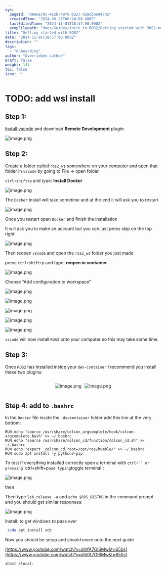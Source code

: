 ```yaml
---
sys:
  pageId: "89e0a78c-4e2b-4070-b327-d28cb0694742"
  createdTime: "2024-08-21T00:24:00.000Z"
  lastEditedTime: "2024-11-01T18:57:00.000Z"
  propFilepath: "docs/Guides/intro_to_ROS2/Getting started with ROS2.md"
title: "Getting started with ROS2"
date: "2024-11-01T18:57:00.000Z"
description: ""
tags:
  - "Onboarding"
author: "Overridden author"
draft: false
weight: 141
toc: false
icon: ""
---
```


# TODO: add wsl install

## Step 1:

[Install vscode](https://code.visualstudio.com/download) and download **Remote Development** plugin:

![image.png](https://prod-files-secure.s3.us-west-2.amazonaws.com/d518164a-d88e-44d1-a4ee-3adb3bd8bce0/efb52993-1881-4a40-b95e-6f020334f022/image.png?X-Amz-Algorithm=AWS4-HMAC-SHA256&X-Amz-Content-Sha256=UNSIGNED-PAYLOAD&X-Amz-Credential=ASIAZI2LB466YYWFDN6S%2F20250323%2Fus-west-2%2Fs3%2Faws4_request&X-Amz-Date=20250323T131358Z&X-Amz-Expires=3600&X-Amz-Security-Token=IQoJb3JpZ2luX2VjEHsaCXVzLXdlc3QtMiJIMEYCIQDukJc8aNo2iE5d48N0KnmuaezKAmc35Q7blN5VrtePLAIhAMokfjMs%2BnNu%2Fj%2BDR7Q9ePErsOH12IKI3o%2F90K%2B2o9teKogECNT%2F%2F%2F%2F%2F%2F%2F%2F%2F%2FwEQABoMNjM3NDIzMTgzODA1IgwulqeTenDLxfduGzMq3APr5nLGRIMjvZXy%2FXHxPBFix39%2FuaNdWEvtRCYw9cSrWyOgzkJO7e59T9vrp8eMMWeNi96JvGAqvNkEt8Hbkusx0gLq7AOMG7lywrA%2Ff9FZ%2Bb8P1tQCuBryYoyJUu7oscpBGfpDPqt9%2FNYev%2FYahfMQZdhaa9aMen%2FaaBbaqqYI%2B7w9qWZJJmd3h1a7iqge2ElqmdYGyeaVFNnw5X5Vis4Mwt7vH6MXrj9M0pQL%2FrEUF0FxBconiHFtX3p8APMEdE%2BqJ3wkI6PheR5L335xJzSZa08ER4i1pjJs90Agal4ErrF4vy5eRZucRBa7%2F7we4Ob%2BzvR2FNBGc7scOILaqKxFEKXwDFoDaP1oynHvuzRYVqbZeNHskYuTMEiy7tipF8ZUz8Tr5YleBzvb%2Bf1wcSOEzH9HV2j7Xte8DcbwcoJ5ckGYc4UPbzB5DjuzfKGGg5t%2Fji0%2FnMU4sEum9yj%2F%2FebeQi%2Bc%2BKMDsJ%2FEhLCuPCF1nrUalrc6R1%2BWzkrI8IEsGXc198KksSvlCj%2FEoQSO5wUa9v0bmTfOcH4kFswvCflyoDT1BT%2FtRPyD1aTG97jSf8t3wWX03RxQU7R0BUksP9QSWm3l%2Bnj2BsH49nqbG2wdIUjiUuF0LojLX45GcDCJzf%2B%2BBjqkAX7k2IVanipNxQixmJf9XOyB2LSRd8bie0GvrJBT%2BN4kvYpr0i48tSwzIeuXP47CB1xZ2lYCP7ooRITYNS7drGpIC%2FHdKHoNtwYKiPrNnrKS3MPWMEYWanvUCdR4rfm7teZ8NUW8D1gssfIcQAwf7omkQNWtdSABISbaXUO4OT1IUDM8gYWEdNIIwuuS8F6%2FA5HxyyUx3kl1CLlML5Aq418iNR8h&X-Amz-Signature=56673b970818f0bedbe92091a12d65064e44c7a2ed0e1856eb4d32f4c0c32f6e&X-Amz-SignedHeaders=host&x-id=GetObject)

## Step 2:

Create a folder called `ros2_ws` somewhere on your computer and open that folder in `vscode` by going to File → open folder 

`ctrl+shift+p` and type: **Install Docker**

![image.png](https://prod-files-secure.s3.us-west-2.amazonaws.com/d518164a-d88e-44d1-a4ee-3adb3bd8bce0/2269dc0e-1cd5-47ff-bceb-c04ad9b2eab0/image.png?X-Amz-Algorithm=AWS4-HMAC-SHA256&X-Amz-Content-Sha256=UNSIGNED-PAYLOAD&X-Amz-Credential=ASIAZI2LB466YYWFDN6S%2F20250323%2Fus-west-2%2Fs3%2Faws4_request&X-Amz-Date=20250323T131358Z&X-Amz-Expires=3600&X-Amz-Security-Token=IQoJb3JpZ2luX2VjEHsaCXVzLXdlc3QtMiJIMEYCIQDukJc8aNo2iE5d48N0KnmuaezKAmc35Q7blN5VrtePLAIhAMokfjMs%2BnNu%2Fj%2BDR7Q9ePErsOH12IKI3o%2F90K%2B2o9teKogECNT%2F%2F%2F%2F%2F%2F%2F%2F%2F%2FwEQABoMNjM3NDIzMTgzODA1IgwulqeTenDLxfduGzMq3APr5nLGRIMjvZXy%2FXHxPBFix39%2FuaNdWEvtRCYw9cSrWyOgzkJO7e59T9vrp8eMMWeNi96JvGAqvNkEt8Hbkusx0gLq7AOMG7lywrA%2Ff9FZ%2Bb8P1tQCuBryYoyJUu7oscpBGfpDPqt9%2FNYev%2FYahfMQZdhaa9aMen%2FaaBbaqqYI%2B7w9qWZJJmd3h1a7iqge2ElqmdYGyeaVFNnw5X5Vis4Mwt7vH6MXrj9M0pQL%2FrEUF0FxBconiHFtX3p8APMEdE%2BqJ3wkI6PheR5L335xJzSZa08ER4i1pjJs90Agal4ErrF4vy5eRZucRBa7%2F7we4Ob%2BzvR2FNBGc7scOILaqKxFEKXwDFoDaP1oynHvuzRYVqbZeNHskYuTMEiy7tipF8ZUz8Tr5YleBzvb%2Bf1wcSOEzH9HV2j7Xte8DcbwcoJ5ckGYc4UPbzB5DjuzfKGGg5t%2Fji0%2FnMU4sEum9yj%2F%2FebeQi%2Bc%2BKMDsJ%2FEhLCuPCF1nrUalrc6R1%2BWzkrI8IEsGXc198KksSvlCj%2FEoQSO5wUa9v0bmTfOcH4kFswvCflyoDT1BT%2FtRPyD1aTG97jSf8t3wWX03RxQU7R0BUksP9QSWm3l%2Bnj2BsH49nqbG2wdIUjiUuF0LojLX45GcDCJzf%2B%2BBjqkAX7k2IVanipNxQixmJf9XOyB2LSRd8bie0GvrJBT%2BN4kvYpr0i48tSwzIeuXP47CB1xZ2lYCP7ooRITYNS7drGpIC%2FHdKHoNtwYKiPrNnrKS3MPWMEYWanvUCdR4rfm7teZ8NUW8D1gssfIcQAwf7omkQNWtdSABISbaXUO4OT1IUDM8gYWEdNIIwuuS8F6%2FA5HxyyUx3kl1CLlML5Aq418iNR8h&X-Amz-Signature=8dd0daa239302829419ae7f4a5e9e7eeb6044c764bd4362fc84baccbd4323305&X-Amz-SignedHeaders=host&x-id=GetObject)

The `Docker` install will take sometime and at the end it will ask you to restart

![image.png](https://prod-files-secure.s3.us-west-2.amazonaws.com/d518164a-d88e-44d1-a4ee-3adb3bd8bce0/ed233f78-be33-4b1f-b89c-9c346c0e961e/image.png?X-Amz-Algorithm=AWS4-HMAC-SHA256&X-Amz-Content-Sha256=UNSIGNED-PAYLOAD&X-Amz-Credential=ASIAZI2LB466YYWFDN6S%2F20250323%2Fus-west-2%2Fs3%2Faws4_request&X-Amz-Date=20250323T131358Z&X-Amz-Expires=3600&X-Amz-Security-Token=IQoJb3JpZ2luX2VjEHsaCXVzLXdlc3QtMiJIMEYCIQDukJc8aNo2iE5d48N0KnmuaezKAmc35Q7blN5VrtePLAIhAMokfjMs%2BnNu%2Fj%2BDR7Q9ePErsOH12IKI3o%2F90K%2B2o9teKogECNT%2F%2F%2F%2F%2F%2F%2F%2F%2F%2FwEQABoMNjM3NDIzMTgzODA1IgwulqeTenDLxfduGzMq3APr5nLGRIMjvZXy%2FXHxPBFix39%2FuaNdWEvtRCYw9cSrWyOgzkJO7e59T9vrp8eMMWeNi96JvGAqvNkEt8Hbkusx0gLq7AOMG7lywrA%2Ff9FZ%2Bb8P1tQCuBryYoyJUu7oscpBGfpDPqt9%2FNYev%2FYahfMQZdhaa9aMen%2FaaBbaqqYI%2B7w9qWZJJmd3h1a7iqge2ElqmdYGyeaVFNnw5X5Vis4Mwt7vH6MXrj9M0pQL%2FrEUF0FxBconiHFtX3p8APMEdE%2BqJ3wkI6PheR5L335xJzSZa08ER4i1pjJs90Agal4ErrF4vy5eRZucRBa7%2F7we4Ob%2BzvR2FNBGc7scOILaqKxFEKXwDFoDaP1oynHvuzRYVqbZeNHskYuTMEiy7tipF8ZUz8Tr5YleBzvb%2Bf1wcSOEzH9HV2j7Xte8DcbwcoJ5ckGYc4UPbzB5DjuzfKGGg5t%2Fji0%2FnMU4sEum9yj%2F%2FebeQi%2Bc%2BKMDsJ%2FEhLCuPCF1nrUalrc6R1%2BWzkrI8IEsGXc198KksSvlCj%2FEoQSO5wUa9v0bmTfOcH4kFswvCflyoDT1BT%2FtRPyD1aTG97jSf8t3wWX03RxQU7R0BUksP9QSWm3l%2Bnj2BsH49nqbG2wdIUjiUuF0LojLX45GcDCJzf%2B%2BBjqkAX7k2IVanipNxQixmJf9XOyB2LSRd8bie0GvrJBT%2BN4kvYpr0i48tSwzIeuXP47CB1xZ2lYCP7ooRITYNS7drGpIC%2FHdKHoNtwYKiPrNnrKS3MPWMEYWanvUCdR4rfm7teZ8NUW8D1gssfIcQAwf7omkQNWtdSABISbaXUO4OT1IUDM8gYWEdNIIwuuS8F6%2FA5HxyyUx3kl1CLlML5Aq418iNR8h&X-Amz-Signature=a4c271c39818b7abca79ef9f27ec052c26e77e33fdaa35fee3fc1f0677d3b427&X-Amz-SignedHeaders=host&x-id=GetObject)

Once you restart open `Docker` and finish the installation

It will ask you to make an account but you can just press skip on the top right

![image.png](https://prod-files-secure.s3.us-west-2.amazonaws.com/d518164a-d88e-44d1-a4ee-3adb3bd8bce0/21010ad9-1659-4fd9-9f59-9932a09b2a3d/image.png?X-Amz-Algorithm=AWS4-HMAC-SHA256&X-Amz-Content-Sha256=UNSIGNED-PAYLOAD&X-Amz-Credential=ASIAZI2LB466YYWFDN6S%2F20250323%2Fus-west-2%2Fs3%2Faws4_request&X-Amz-Date=20250323T131358Z&X-Amz-Expires=3600&X-Amz-Security-Token=IQoJb3JpZ2luX2VjEHsaCXVzLXdlc3QtMiJIMEYCIQDukJc8aNo2iE5d48N0KnmuaezKAmc35Q7blN5VrtePLAIhAMokfjMs%2BnNu%2Fj%2BDR7Q9ePErsOH12IKI3o%2F90K%2B2o9teKogECNT%2F%2F%2F%2F%2F%2F%2F%2F%2F%2FwEQABoMNjM3NDIzMTgzODA1IgwulqeTenDLxfduGzMq3APr5nLGRIMjvZXy%2FXHxPBFix39%2FuaNdWEvtRCYw9cSrWyOgzkJO7e59T9vrp8eMMWeNi96JvGAqvNkEt8Hbkusx0gLq7AOMG7lywrA%2Ff9FZ%2Bb8P1tQCuBryYoyJUu7oscpBGfpDPqt9%2FNYev%2FYahfMQZdhaa9aMen%2FaaBbaqqYI%2B7w9qWZJJmd3h1a7iqge2ElqmdYGyeaVFNnw5X5Vis4Mwt7vH6MXrj9M0pQL%2FrEUF0FxBconiHFtX3p8APMEdE%2BqJ3wkI6PheR5L335xJzSZa08ER4i1pjJs90Agal4ErrF4vy5eRZucRBa7%2F7we4Ob%2BzvR2FNBGc7scOILaqKxFEKXwDFoDaP1oynHvuzRYVqbZeNHskYuTMEiy7tipF8ZUz8Tr5YleBzvb%2Bf1wcSOEzH9HV2j7Xte8DcbwcoJ5ckGYc4UPbzB5DjuzfKGGg5t%2Fji0%2FnMU4sEum9yj%2F%2FebeQi%2Bc%2BKMDsJ%2FEhLCuPCF1nrUalrc6R1%2BWzkrI8IEsGXc198KksSvlCj%2FEoQSO5wUa9v0bmTfOcH4kFswvCflyoDT1BT%2FtRPyD1aTG97jSf8t3wWX03RxQU7R0BUksP9QSWm3l%2Bnj2BsH49nqbG2wdIUjiUuF0LojLX45GcDCJzf%2B%2BBjqkAX7k2IVanipNxQixmJf9XOyB2LSRd8bie0GvrJBT%2BN4kvYpr0i48tSwzIeuXP47CB1xZ2lYCP7ooRITYNS7drGpIC%2FHdKHoNtwYKiPrNnrKS3MPWMEYWanvUCdR4rfm7teZ8NUW8D1gssfIcQAwf7omkQNWtdSABISbaXUO4OT1IUDM8gYWEdNIIwuuS8F6%2FA5HxyyUx3kl1CLlML5Aq418iNR8h&X-Amz-Signature=c1ecfe5dbdf88a0874703ba9cd542bfa078d2a7c76ed0113886e249225cc7faa&X-Amz-SignedHeaders=host&x-id=GetObject)

Then reopen `vscode` and open the `ros2_ws` folder you just made

press `ctrl+shift+p` and type: **reopen in container**

![image.png](https://prod-files-secure.s3.us-west-2.amazonaws.com/d518164a-d88e-44d1-a4ee-3adb3bd8bce0/4e93b8c2-41ad-488c-8095-c74205196118/image.png?X-Amz-Algorithm=AWS4-HMAC-SHA256&X-Amz-Content-Sha256=UNSIGNED-PAYLOAD&X-Amz-Credential=ASIAZI2LB466YYWFDN6S%2F20250323%2Fus-west-2%2Fs3%2Faws4_request&X-Amz-Date=20250323T131358Z&X-Amz-Expires=3600&X-Amz-Security-Token=IQoJb3JpZ2luX2VjEHsaCXVzLXdlc3QtMiJIMEYCIQDukJc8aNo2iE5d48N0KnmuaezKAmc35Q7blN5VrtePLAIhAMokfjMs%2BnNu%2Fj%2BDR7Q9ePErsOH12IKI3o%2F90K%2B2o9teKogECNT%2F%2F%2F%2F%2F%2F%2F%2F%2F%2FwEQABoMNjM3NDIzMTgzODA1IgwulqeTenDLxfduGzMq3APr5nLGRIMjvZXy%2FXHxPBFix39%2FuaNdWEvtRCYw9cSrWyOgzkJO7e59T9vrp8eMMWeNi96JvGAqvNkEt8Hbkusx0gLq7AOMG7lywrA%2Ff9FZ%2Bb8P1tQCuBryYoyJUu7oscpBGfpDPqt9%2FNYev%2FYahfMQZdhaa9aMen%2FaaBbaqqYI%2B7w9qWZJJmd3h1a7iqge2ElqmdYGyeaVFNnw5X5Vis4Mwt7vH6MXrj9M0pQL%2FrEUF0FxBconiHFtX3p8APMEdE%2BqJ3wkI6PheR5L335xJzSZa08ER4i1pjJs90Agal4ErrF4vy5eRZucRBa7%2F7we4Ob%2BzvR2FNBGc7scOILaqKxFEKXwDFoDaP1oynHvuzRYVqbZeNHskYuTMEiy7tipF8ZUz8Tr5YleBzvb%2Bf1wcSOEzH9HV2j7Xte8DcbwcoJ5ckGYc4UPbzB5DjuzfKGGg5t%2Fji0%2FnMU4sEum9yj%2F%2FebeQi%2Bc%2BKMDsJ%2FEhLCuPCF1nrUalrc6R1%2BWzkrI8IEsGXc198KksSvlCj%2FEoQSO5wUa9v0bmTfOcH4kFswvCflyoDT1BT%2FtRPyD1aTG97jSf8t3wWX03RxQU7R0BUksP9QSWm3l%2Bnj2BsH49nqbG2wdIUjiUuF0LojLX45GcDCJzf%2B%2BBjqkAX7k2IVanipNxQixmJf9XOyB2LSRd8bie0GvrJBT%2BN4kvYpr0i48tSwzIeuXP47CB1xZ2lYCP7ooRITYNS7drGpIC%2FHdKHoNtwYKiPrNnrKS3MPWMEYWanvUCdR4rfm7teZ8NUW8D1gssfIcQAwf7omkQNWtdSABISbaXUO4OT1IUDM8gYWEdNIIwuuS8F6%2FA5HxyyUx3kl1CLlML5Aq418iNR8h&X-Amz-Signature=65227340aae560374a8c774ea78029792cc2f64b598315d9cfe1e5ac655f2892&X-Amz-SignedHeaders=host&x-id=GetObject)

Choose “Add configuration to workspace”

![image.png](https://prod-files-secure.s3.us-west-2.amazonaws.com/d518164a-d88e-44d1-a4ee-3adb3bd8bce0/9560b282-5060-4989-ba37-97e7b2c22476/image.png?X-Amz-Algorithm=AWS4-HMAC-SHA256&X-Amz-Content-Sha256=UNSIGNED-PAYLOAD&X-Amz-Credential=ASIAZI2LB466YYWFDN6S%2F20250323%2Fus-west-2%2Fs3%2Faws4_request&X-Amz-Date=20250323T131358Z&X-Amz-Expires=3600&X-Amz-Security-Token=IQoJb3JpZ2luX2VjEHsaCXVzLXdlc3QtMiJIMEYCIQDukJc8aNo2iE5d48N0KnmuaezKAmc35Q7blN5VrtePLAIhAMokfjMs%2BnNu%2Fj%2BDR7Q9ePErsOH12IKI3o%2F90K%2B2o9teKogECNT%2F%2F%2F%2F%2F%2F%2F%2F%2F%2FwEQABoMNjM3NDIzMTgzODA1IgwulqeTenDLxfduGzMq3APr5nLGRIMjvZXy%2FXHxPBFix39%2FuaNdWEvtRCYw9cSrWyOgzkJO7e59T9vrp8eMMWeNi96JvGAqvNkEt8Hbkusx0gLq7AOMG7lywrA%2Ff9FZ%2Bb8P1tQCuBryYoyJUu7oscpBGfpDPqt9%2FNYev%2FYahfMQZdhaa9aMen%2FaaBbaqqYI%2B7w9qWZJJmd3h1a7iqge2ElqmdYGyeaVFNnw5X5Vis4Mwt7vH6MXrj9M0pQL%2FrEUF0FxBconiHFtX3p8APMEdE%2BqJ3wkI6PheR5L335xJzSZa08ER4i1pjJs90Agal4ErrF4vy5eRZucRBa7%2F7we4Ob%2BzvR2FNBGc7scOILaqKxFEKXwDFoDaP1oynHvuzRYVqbZeNHskYuTMEiy7tipF8ZUz8Tr5YleBzvb%2Bf1wcSOEzH9HV2j7Xte8DcbwcoJ5ckGYc4UPbzB5DjuzfKGGg5t%2Fji0%2FnMU4sEum9yj%2F%2FebeQi%2Bc%2BKMDsJ%2FEhLCuPCF1nrUalrc6R1%2BWzkrI8IEsGXc198KksSvlCj%2FEoQSO5wUa9v0bmTfOcH4kFswvCflyoDT1BT%2FtRPyD1aTG97jSf8t3wWX03RxQU7R0BUksP9QSWm3l%2Bnj2BsH49nqbG2wdIUjiUuF0LojLX45GcDCJzf%2B%2BBjqkAX7k2IVanipNxQixmJf9XOyB2LSRd8bie0GvrJBT%2BN4kvYpr0i48tSwzIeuXP47CB1xZ2lYCP7ooRITYNS7drGpIC%2FHdKHoNtwYKiPrNnrKS3MPWMEYWanvUCdR4rfm7teZ8NUW8D1gssfIcQAwf7omkQNWtdSABISbaXUO4OT1IUDM8gYWEdNIIwuuS8F6%2FA5HxyyUx3kl1CLlML5Aq418iNR8h&X-Amz-Signature=a8ea178f103f9b76beb3ceddf36620b25e71ff73902b735c978ad45f0aa55413&X-Amz-SignedHeaders=host&x-id=GetObject)

![image.png](https://prod-files-secure.s3.us-west-2.amazonaws.com/d518164a-d88e-44d1-a4ee-3adb3bd8bce0/2ee63f81-886b-48e8-a553-dc6e5eac99e4/image.png?X-Amz-Algorithm=AWS4-HMAC-SHA256&X-Amz-Content-Sha256=UNSIGNED-PAYLOAD&X-Amz-Credential=ASIAZI2LB466YYWFDN6S%2F20250323%2Fus-west-2%2Fs3%2Faws4_request&X-Amz-Date=20250323T131358Z&X-Amz-Expires=3600&X-Amz-Security-Token=IQoJb3JpZ2luX2VjEHsaCXVzLXdlc3QtMiJIMEYCIQDukJc8aNo2iE5d48N0KnmuaezKAmc35Q7blN5VrtePLAIhAMokfjMs%2BnNu%2Fj%2BDR7Q9ePErsOH12IKI3o%2F90K%2B2o9teKogECNT%2F%2F%2F%2F%2F%2F%2F%2F%2F%2FwEQABoMNjM3NDIzMTgzODA1IgwulqeTenDLxfduGzMq3APr5nLGRIMjvZXy%2FXHxPBFix39%2FuaNdWEvtRCYw9cSrWyOgzkJO7e59T9vrp8eMMWeNi96JvGAqvNkEt8Hbkusx0gLq7AOMG7lywrA%2Ff9FZ%2Bb8P1tQCuBryYoyJUu7oscpBGfpDPqt9%2FNYev%2FYahfMQZdhaa9aMen%2FaaBbaqqYI%2B7w9qWZJJmd3h1a7iqge2ElqmdYGyeaVFNnw5X5Vis4Mwt7vH6MXrj9M0pQL%2FrEUF0FxBconiHFtX3p8APMEdE%2BqJ3wkI6PheR5L335xJzSZa08ER4i1pjJs90Agal4ErrF4vy5eRZucRBa7%2F7we4Ob%2BzvR2FNBGc7scOILaqKxFEKXwDFoDaP1oynHvuzRYVqbZeNHskYuTMEiy7tipF8ZUz8Tr5YleBzvb%2Bf1wcSOEzH9HV2j7Xte8DcbwcoJ5ckGYc4UPbzB5DjuzfKGGg5t%2Fji0%2FnMU4sEum9yj%2F%2FebeQi%2Bc%2BKMDsJ%2FEhLCuPCF1nrUalrc6R1%2BWzkrI8IEsGXc198KksSvlCj%2FEoQSO5wUa9v0bmTfOcH4kFswvCflyoDT1BT%2FtRPyD1aTG97jSf8t3wWX03RxQU7R0BUksP9QSWm3l%2Bnj2BsH49nqbG2wdIUjiUuF0LojLX45GcDCJzf%2B%2BBjqkAX7k2IVanipNxQixmJf9XOyB2LSRd8bie0GvrJBT%2BN4kvYpr0i48tSwzIeuXP47CB1xZ2lYCP7ooRITYNS7drGpIC%2FHdKHoNtwYKiPrNnrKS3MPWMEYWanvUCdR4rfm7teZ8NUW8D1gssfIcQAwf7omkQNWtdSABISbaXUO4OT1IUDM8gYWEdNIIwuuS8F6%2FA5HxyyUx3kl1CLlML5Aq418iNR8h&X-Amz-Signature=2fc37d58812f75442850a3119677de9d5be16bd08cd2fc175d587ead5c29080f&X-Amz-SignedHeaders=host&x-id=GetObject)

![image.png](https://prod-files-secure.s3.us-west-2.amazonaws.com/d518164a-d88e-44d1-a4ee-3adb3bd8bce0/ae1580b2-b048-407e-aed9-b584224a7a04/image.png?X-Amz-Algorithm=AWS4-HMAC-SHA256&X-Amz-Content-Sha256=UNSIGNED-PAYLOAD&X-Amz-Credential=ASIAZI2LB466YYWFDN6S%2F20250323%2Fus-west-2%2Fs3%2Faws4_request&X-Amz-Date=20250323T131358Z&X-Amz-Expires=3600&X-Amz-Security-Token=IQoJb3JpZ2luX2VjEHsaCXVzLXdlc3QtMiJIMEYCIQDukJc8aNo2iE5d48N0KnmuaezKAmc35Q7blN5VrtePLAIhAMokfjMs%2BnNu%2Fj%2BDR7Q9ePErsOH12IKI3o%2F90K%2B2o9teKogECNT%2F%2F%2F%2F%2F%2F%2F%2F%2F%2FwEQABoMNjM3NDIzMTgzODA1IgwulqeTenDLxfduGzMq3APr5nLGRIMjvZXy%2FXHxPBFix39%2FuaNdWEvtRCYw9cSrWyOgzkJO7e59T9vrp8eMMWeNi96JvGAqvNkEt8Hbkusx0gLq7AOMG7lywrA%2Ff9FZ%2Bb8P1tQCuBryYoyJUu7oscpBGfpDPqt9%2FNYev%2FYahfMQZdhaa9aMen%2FaaBbaqqYI%2B7w9qWZJJmd3h1a7iqge2ElqmdYGyeaVFNnw5X5Vis4Mwt7vH6MXrj9M0pQL%2FrEUF0FxBconiHFtX3p8APMEdE%2BqJ3wkI6PheR5L335xJzSZa08ER4i1pjJs90Agal4ErrF4vy5eRZucRBa7%2F7we4Ob%2BzvR2FNBGc7scOILaqKxFEKXwDFoDaP1oynHvuzRYVqbZeNHskYuTMEiy7tipF8ZUz8Tr5YleBzvb%2Bf1wcSOEzH9HV2j7Xte8DcbwcoJ5ckGYc4UPbzB5DjuzfKGGg5t%2Fji0%2FnMU4sEum9yj%2F%2FebeQi%2Bc%2BKMDsJ%2FEhLCuPCF1nrUalrc6R1%2BWzkrI8IEsGXc198KksSvlCj%2FEoQSO5wUa9v0bmTfOcH4kFswvCflyoDT1BT%2FtRPyD1aTG97jSf8t3wWX03RxQU7R0BUksP9QSWm3l%2Bnj2BsH49nqbG2wdIUjiUuF0LojLX45GcDCJzf%2B%2BBjqkAX7k2IVanipNxQixmJf9XOyB2LSRd8bie0GvrJBT%2BN4kvYpr0i48tSwzIeuXP47CB1xZ2lYCP7ooRITYNS7drGpIC%2FHdKHoNtwYKiPrNnrKS3MPWMEYWanvUCdR4rfm7teZ8NUW8D1gssfIcQAwf7omkQNWtdSABISbaXUO4OT1IUDM8gYWEdNIIwuuS8F6%2FA5HxyyUx3kl1CLlML5Aq418iNR8h&X-Amz-Signature=0d5742d216abcd21712c16e690d5953ca36da5f577e5c2f4b93eb19cb9564591&X-Amz-SignedHeaders=host&x-id=GetObject)

![image.png](https://prod-files-secure.s3.us-west-2.amazonaws.com/d518164a-d88e-44d1-a4ee-3adb3bd8bce0/53255b28-f75e-430f-b9e3-c0ac8577e42b/image.png?X-Amz-Algorithm=AWS4-HMAC-SHA256&X-Amz-Content-Sha256=UNSIGNED-PAYLOAD&X-Amz-Credential=ASIAZI2LB466YYWFDN6S%2F20250323%2Fus-west-2%2Fs3%2Faws4_request&X-Amz-Date=20250323T131358Z&X-Amz-Expires=3600&X-Amz-Security-Token=IQoJb3JpZ2luX2VjEHsaCXVzLXdlc3QtMiJIMEYCIQDukJc8aNo2iE5d48N0KnmuaezKAmc35Q7blN5VrtePLAIhAMokfjMs%2BnNu%2Fj%2BDR7Q9ePErsOH12IKI3o%2F90K%2B2o9teKogECNT%2F%2F%2F%2F%2F%2F%2F%2F%2F%2FwEQABoMNjM3NDIzMTgzODA1IgwulqeTenDLxfduGzMq3APr5nLGRIMjvZXy%2FXHxPBFix39%2FuaNdWEvtRCYw9cSrWyOgzkJO7e59T9vrp8eMMWeNi96JvGAqvNkEt8Hbkusx0gLq7AOMG7lywrA%2Ff9FZ%2Bb8P1tQCuBryYoyJUu7oscpBGfpDPqt9%2FNYev%2FYahfMQZdhaa9aMen%2FaaBbaqqYI%2B7w9qWZJJmd3h1a7iqge2ElqmdYGyeaVFNnw5X5Vis4Mwt7vH6MXrj9M0pQL%2FrEUF0FxBconiHFtX3p8APMEdE%2BqJ3wkI6PheR5L335xJzSZa08ER4i1pjJs90Agal4ErrF4vy5eRZucRBa7%2F7we4Ob%2BzvR2FNBGc7scOILaqKxFEKXwDFoDaP1oynHvuzRYVqbZeNHskYuTMEiy7tipF8ZUz8Tr5YleBzvb%2Bf1wcSOEzH9HV2j7Xte8DcbwcoJ5ckGYc4UPbzB5DjuzfKGGg5t%2Fji0%2FnMU4sEum9yj%2F%2FebeQi%2Bc%2BKMDsJ%2FEhLCuPCF1nrUalrc6R1%2BWzkrI8IEsGXc198KksSvlCj%2FEoQSO5wUa9v0bmTfOcH4kFswvCflyoDT1BT%2FtRPyD1aTG97jSf8t3wWX03RxQU7R0BUksP9QSWm3l%2Bnj2BsH49nqbG2wdIUjiUuF0LojLX45GcDCJzf%2B%2BBjqkAX7k2IVanipNxQixmJf9XOyB2LSRd8bie0GvrJBT%2BN4kvYpr0i48tSwzIeuXP47CB1xZ2lYCP7ooRITYNS7drGpIC%2FHdKHoNtwYKiPrNnrKS3MPWMEYWanvUCdR4rfm7teZ8NUW8D1gssfIcQAwf7omkQNWtdSABISbaXUO4OT1IUDM8gYWEdNIIwuuS8F6%2FA5HxyyUx3kl1CLlML5Aq418iNR8h&X-Amz-Signature=421c87cec3204315856118e6884b370a3cd9d0c408049ff3e77e8d40ebda2acb&X-Amz-SignedHeaders=host&x-id=GetObject)

![image.png](https://prod-files-secure.s3.us-west-2.amazonaws.com/d518164a-d88e-44d1-a4ee-3adb3bd8bce0/7c562767-5af9-4ffb-97d1-327bcdf4ee00/image.png?X-Amz-Algorithm=AWS4-HMAC-SHA256&X-Amz-Content-Sha256=UNSIGNED-PAYLOAD&X-Amz-Credential=ASIAZI2LB466YYWFDN6S%2F20250323%2Fus-west-2%2Fs3%2Faws4_request&X-Amz-Date=20250323T131358Z&X-Amz-Expires=3600&X-Amz-Security-Token=IQoJb3JpZ2luX2VjEHsaCXVzLXdlc3QtMiJIMEYCIQDukJc8aNo2iE5d48N0KnmuaezKAmc35Q7blN5VrtePLAIhAMokfjMs%2BnNu%2Fj%2BDR7Q9ePErsOH12IKI3o%2F90K%2B2o9teKogECNT%2F%2F%2F%2F%2F%2F%2F%2F%2F%2FwEQABoMNjM3NDIzMTgzODA1IgwulqeTenDLxfduGzMq3APr5nLGRIMjvZXy%2FXHxPBFix39%2FuaNdWEvtRCYw9cSrWyOgzkJO7e59T9vrp8eMMWeNi96JvGAqvNkEt8Hbkusx0gLq7AOMG7lywrA%2Ff9FZ%2Bb8P1tQCuBryYoyJUu7oscpBGfpDPqt9%2FNYev%2FYahfMQZdhaa9aMen%2FaaBbaqqYI%2B7w9qWZJJmd3h1a7iqge2ElqmdYGyeaVFNnw5X5Vis4Mwt7vH6MXrj9M0pQL%2FrEUF0FxBconiHFtX3p8APMEdE%2BqJ3wkI6PheR5L335xJzSZa08ER4i1pjJs90Agal4ErrF4vy5eRZucRBa7%2F7we4Ob%2BzvR2FNBGc7scOILaqKxFEKXwDFoDaP1oynHvuzRYVqbZeNHskYuTMEiy7tipF8ZUz8Tr5YleBzvb%2Bf1wcSOEzH9HV2j7Xte8DcbwcoJ5ckGYc4UPbzB5DjuzfKGGg5t%2Fji0%2FnMU4sEum9yj%2F%2FebeQi%2Bc%2BKMDsJ%2FEhLCuPCF1nrUalrc6R1%2BWzkrI8IEsGXc198KksSvlCj%2FEoQSO5wUa9v0bmTfOcH4kFswvCflyoDT1BT%2FtRPyD1aTG97jSf8t3wWX03RxQU7R0BUksP9QSWm3l%2Bnj2BsH49nqbG2wdIUjiUuF0LojLX45GcDCJzf%2B%2BBjqkAX7k2IVanipNxQixmJf9XOyB2LSRd8bie0GvrJBT%2BN4kvYpr0i48tSwzIeuXP47CB1xZ2lYCP7ooRITYNS7drGpIC%2FHdKHoNtwYKiPrNnrKS3MPWMEYWanvUCdR4rfm7teZ8NUW8D1gssfIcQAwf7omkQNWtdSABISbaXUO4OT1IUDM8gYWEdNIIwuuS8F6%2FA5HxyyUx3kl1CLlML5Aq418iNR8h&X-Amz-Signature=0a8753645e25f644cfb2fa4b8e93b7a34a0f8fef2321bbc221a6ea9b9c87d3a8&X-Amz-SignedHeaders=host&x-id=GetObject)

`vscode` will now install `ROS2` onto your computer so this may take some time.

## Step 3:

Once `ROS2` has installed inside your `dev-container` I recommend you install these two plugins:

<div style="display: flex;flex-direction: row; column-gap:10px; max-width: 630px;justify-content: center;">
<div>

![image.png](https://prod-files-secure.s3.us-west-2.amazonaws.com/d518164a-d88e-44d1-a4ee-3adb3bd8bce0/3fc3d550-5a54-4ba1-ba6b-faa01cdb7369/image.png?X-Amz-Algorithm=AWS4-HMAC-SHA256&X-Amz-Content-Sha256=UNSIGNED-PAYLOAD&X-Amz-Credential=ASIAZI2LB466S3S4W63M%2F20250323%2Fus-west-2%2Fs3%2Faws4_request&X-Amz-Date=20250323T131401Z&X-Amz-Expires=3600&X-Amz-Security-Token=IQoJb3JpZ2luX2VjEHsaCXVzLXdlc3QtMiJHMEUCID2l7RWT%2FmrlpO51Y1VHpNVgfK5XOTVUHf6MDiGtFE6zAiEAw%2ByIJyhsvXkm2OVpDHEoHIG5RhUOTPsPAxhwgEBAabEqiAQI1P%2F%2F%2F%2F%2F%2F%2F%2F%2F%2FARAAGgw2Mzc0MjMxODM4MDUiDC23aWJLcQZTrnC0pCrcA78zQBDlQj%2F6h1yHxxKvu%2FNFEkkLfLTi6L%2F3qIUTwPXHWhLgC3wTpcdPGRoTkcWPYeMJkNmR03FBkVqVlSbvbWglSaa%2B7FIECPKf7T704RgfhYtfLC0%2Fk7CEtrgO8hqXBQYSFlfN3t1Acr7spiDezMpeP4gzSNm3hs31RojCMJ5TGYtH6G%2B52kQPJLdP34YDWn8W2%2BVUUWxdhQrxTzuAujUytk57PhFsfomkhq5OcgrUTJ1V5unmLlVVHUT6XNHWCzQ%2BNgVTCNKdKxrgngZkrsu45QOvC4SVuFgJ0BjnMUjEcQUuVaTwXhDZ9vx%2BYrVFUmOuc4obk0R%2F6QZlkCqWfATy21p6i%2B5oWuB4XGQMWHQFNjCu%2F9YO8Gnd5qx7N9MzRs0Az3PJXRZvpxO0ToDh9fWGqEBDXc0gN3z9RDX8XNgc9wIbdeocOt%2BEhP2n7uUvEsEyrvDxRDex%2FD%2F65QCd%2FY2Wm2sTrcUQuTTKvlHOSAMK76CIVuDY4u9jELCHIKz07Lp2hQyt5UZITHODoWBDI0EQYPhu6hIu1CLhw1sRd3eZIRQvouHb4qSJ1mUs4DgJyup%2Fe%2B2i2O0rzI%2Fhka7Nk0PvRhELAJ%2FKcvjK%2FazncF1pNb%2Bdw68IJMHDWOegMITM%2F74GOqUB6ZXg3itmlkmYc2a3w%2BbEwXZf8Twcebz0Smmm4pCl0lfAyGZGKLFnzi1c50LixEgRtSdddhB%2FmrdhjMnmcy7Cq1ONkzqzGNIDv%2Fuh6qJ3CSJwCfTtz%2Bh62p3a7o6FvJSApztefP%2F2xZFgMhCfXlMJeUbnBKRKlsJ24%2B%2FdNu6V9mvuLk3HvxrQB4Ug2fEVqsOWvedd10uHwBPjeYpaMQD8mONOV5r6&X-Amz-Signature=6ada3f3a687359e11ee7935616e2b5e2b4e8f8b000555dc67f78a478442dd219&X-Amz-SignedHeaders=host&x-id=GetObject)

</div>
<div>

![image.png](https://prod-files-secure.s3.us-west-2.amazonaws.com/d518164a-d88e-44d1-a4ee-3adb3bd8bce0/d994cc66-13c2-4093-a5a3-f84cf4601a82/image.png?X-Amz-Algorithm=AWS4-HMAC-SHA256&X-Amz-Content-Sha256=UNSIGNED-PAYLOAD&X-Amz-Credential=ASIAZI2LB4665NWEX54R%2F20250323%2Fus-west-2%2Fs3%2Faws4_request&X-Amz-Date=20250323T131401Z&X-Amz-Expires=3600&X-Amz-Security-Token=IQoJb3JpZ2luX2VjEHsaCXVzLXdlc3QtMiJHMEUCIA0ReUHsHrocdTl1qoZ5OzyxL2N2EMESUG%2Fa61Ru6QFCAiEAxVC4bmAYoQHHXN56IuIubfR04yawQyD5%2Bo%2FMIJkR9h4qiAQI1P%2F%2F%2F%2F%2F%2F%2F%2F%2F%2FARAAGgw2Mzc0MjMxODM4MDUiDMXBGq1mQxOex0KlWyrcA3pXf2rv9id7okr%2BULHmqO8XsGo59sU4eFTtC1c%2BI0FWujbp5EBtdXTjt9MmAMwQP4tX1t%2FU7QbCsPNmLdXSvLwwZgAjhNvbBtLvE2hBdJPsc1LHSRbzOsWzFhTVQc4Jx6lNndvbx8JmwU3d0Kw2geOPfZM5PaED8Kpm%2B%2FYgCJecNm9vPZdfnopcS%2FcpMTpXGO6HaoLVHbUHeCq8T%2Fo7pRS4BNRek%2BakQ9Q001zSYVJfj73WNXEGtW6DERabzXvHtJSZ%2B%2BLPnJjO7KUQI8sXT5x0Ri1m9hO5p%2FT%2FbCTDtGPnC1izVxIrayjDNxhHgzJyR4%2FedR1rHk%2FXwpwZ26X%2FclOKi3RL%2F5z3rfwyYeG%2BFOPQ5VzqZ%2FbgjdafzfjvXOcLW9zt4ttuGpAkQQCajm75mftddYpltCT9N2boslEc54RR2PudXRMuW9xu3t4h3MeamDFRHvuI4Gf%2BamE8lXo2Ggg089MIL3ToWHcv5RouaPytxWpaAcAa1BLPbPJhtFozCy3Bcbv6YUuj3H775uRdeQBmwx2MMlcZaseWDJlFnTOr%2BNahV4rN25qeTSPAXrna4yXDdQFo2PUpHV9%2BgG5r03Rp9difUVsS2%2FFc7JNAtMTK%2BCoqAEc2Sgv%2FzYKSMKHN%2F74GOqUBU%2B2GPmyrOCItX7NebDPVPfzDNbFVOhAkbfJyAq6Z54ImYENdIkzvCIZbdrKWKQ%2FdIbi8AI6glccVl8sWiqOW9uMNxPKRPkyu%2FRJZa%2BZl2E02eCVbBoxSBYycmjZp9GS15Lht3EGdzdr2l4XqmhpC19cOq5LMIkmqilcEXlKnxnXBpeI21lMlwMT%2FkbnSqIArTYVPr7FvKa8jMFIbXT9saO9EHhzv&X-Amz-Signature=145af9a50df353132185a7ca6a81ffb9242778b3b9bfa613e2dbdf2d7f8339c9&X-Amz-SignedHeaders=host&x-id=GetObject)

</div>
</div>

## Step 4: add to `.bashrc`

In the `Docker` file inside the `.devcontainer` folder add this line at the very bottom: 

```docker
RUN echo "source /usr/share/colcon_argcomplete/hook/colcon-argcomplete.bash" >> ~/.bashrc
RUN echo "source /usr/share/colcon_cd/function/colcon_cd.sh" >> ~/.bashrc
RUN echo "export _colcon_cd_root=/opt/ros/humble/" >> ~/.bashrc
RUN sudo apt install -y python3-pip 
```

To test if everything installed correctly open a terminal with `ctrl+`` or pressing `ctrl+shift+p` and typing `toggle terminal`:

![image.png](https://prod-files-secure.s3.us-west-2.amazonaws.com/d518164a-d88e-44d1-a4ee-3adb3bd8bce0/6a4943d8-b04e-4c02-9a58-775f3384d1a5/image.png?X-Amz-Algorithm=AWS4-HMAC-SHA256&X-Amz-Content-Sha256=UNSIGNED-PAYLOAD&X-Amz-Credential=ASIAZI2LB466YYWFDN6S%2F20250323%2Fus-west-2%2Fs3%2Faws4_request&X-Amz-Date=20250323T131358Z&X-Amz-Expires=3600&X-Amz-Security-Token=IQoJb3JpZ2luX2VjEHsaCXVzLXdlc3QtMiJIMEYCIQDukJc8aNo2iE5d48N0KnmuaezKAmc35Q7blN5VrtePLAIhAMokfjMs%2BnNu%2Fj%2BDR7Q9ePErsOH12IKI3o%2F90K%2B2o9teKogECNT%2F%2F%2F%2F%2F%2F%2F%2F%2F%2FwEQABoMNjM3NDIzMTgzODA1IgwulqeTenDLxfduGzMq3APr5nLGRIMjvZXy%2FXHxPBFix39%2FuaNdWEvtRCYw9cSrWyOgzkJO7e59T9vrp8eMMWeNi96JvGAqvNkEt8Hbkusx0gLq7AOMG7lywrA%2Ff9FZ%2Bb8P1tQCuBryYoyJUu7oscpBGfpDPqt9%2FNYev%2FYahfMQZdhaa9aMen%2FaaBbaqqYI%2B7w9qWZJJmd3h1a7iqge2ElqmdYGyeaVFNnw5X5Vis4Mwt7vH6MXrj9M0pQL%2FrEUF0FxBconiHFtX3p8APMEdE%2BqJ3wkI6PheR5L335xJzSZa08ER4i1pjJs90Agal4ErrF4vy5eRZucRBa7%2F7we4Ob%2BzvR2FNBGc7scOILaqKxFEKXwDFoDaP1oynHvuzRYVqbZeNHskYuTMEiy7tipF8ZUz8Tr5YleBzvb%2Bf1wcSOEzH9HV2j7Xte8DcbwcoJ5ckGYc4UPbzB5DjuzfKGGg5t%2Fji0%2FnMU4sEum9yj%2F%2FebeQi%2Bc%2BKMDsJ%2FEhLCuPCF1nrUalrc6R1%2BWzkrI8IEsGXc198KksSvlCj%2FEoQSO5wUa9v0bmTfOcH4kFswvCflyoDT1BT%2FtRPyD1aTG97jSf8t3wWX03RxQU7R0BUksP9QSWm3l%2Bnj2BsH49nqbG2wdIUjiUuF0LojLX45GcDCJzf%2B%2BBjqkAX7k2IVanipNxQixmJf9XOyB2LSRd8bie0GvrJBT%2BN4kvYpr0i48tSwzIeuXP47CB1xZ2lYCP7ooRITYNS7drGpIC%2FHdKHoNtwYKiPrNnrKS3MPWMEYWanvUCdR4rfm7teZ8NUW8D1gssfIcQAwf7omkQNWtdSABISbaXUO4OT1IUDM8gYWEdNIIwuuS8F6%2FA5HxyyUx3kl1CLlML5Aq418iNR8h&X-Amz-Signature=ee3a892fae98d5af2168029a644e53f0fc77d45892df6096f5966afce3badfeb&X-Amz-SignedHeaders=host&x-id=GetObject)

then 

Then type `lsb_release -a` and `echo $ROS_DISTRO` in the command prompt and you should get similar responses:

![image.png](https://prod-files-secure.s3.us-west-2.amazonaws.com/d518164a-d88e-44d1-a4ee-3adb3bd8bce0/3e635dec-a805-4e85-8b9e-d000e5b71a4e/image.png?X-Amz-Algorithm=AWS4-HMAC-SHA256&X-Amz-Content-Sha256=UNSIGNED-PAYLOAD&X-Amz-Credential=ASIAZI2LB466YYWFDN6S%2F20250323%2Fus-west-2%2Fs3%2Faws4_request&X-Amz-Date=20250323T131358Z&X-Amz-Expires=3600&X-Amz-Security-Token=IQoJb3JpZ2luX2VjEHsaCXVzLXdlc3QtMiJIMEYCIQDukJc8aNo2iE5d48N0KnmuaezKAmc35Q7blN5VrtePLAIhAMokfjMs%2BnNu%2Fj%2BDR7Q9ePErsOH12IKI3o%2F90K%2B2o9teKogECNT%2F%2F%2F%2F%2F%2F%2F%2F%2F%2FwEQABoMNjM3NDIzMTgzODA1IgwulqeTenDLxfduGzMq3APr5nLGRIMjvZXy%2FXHxPBFix39%2FuaNdWEvtRCYw9cSrWyOgzkJO7e59T9vrp8eMMWeNi96JvGAqvNkEt8Hbkusx0gLq7AOMG7lywrA%2Ff9FZ%2Bb8P1tQCuBryYoyJUu7oscpBGfpDPqt9%2FNYev%2FYahfMQZdhaa9aMen%2FaaBbaqqYI%2B7w9qWZJJmd3h1a7iqge2ElqmdYGyeaVFNnw5X5Vis4Mwt7vH6MXrj9M0pQL%2FrEUF0FxBconiHFtX3p8APMEdE%2BqJ3wkI6PheR5L335xJzSZa08ER4i1pjJs90Agal4ErrF4vy5eRZucRBa7%2F7we4Ob%2BzvR2FNBGc7scOILaqKxFEKXwDFoDaP1oynHvuzRYVqbZeNHskYuTMEiy7tipF8ZUz8Tr5YleBzvb%2Bf1wcSOEzH9HV2j7Xte8DcbwcoJ5ckGYc4UPbzB5DjuzfKGGg5t%2Fji0%2FnMU4sEum9yj%2F%2FebeQi%2Bc%2BKMDsJ%2FEhLCuPCF1nrUalrc6R1%2BWzkrI8IEsGXc198KksSvlCj%2FEoQSO5wUa9v0bmTfOcH4kFswvCflyoDT1BT%2FtRPyD1aTG97jSf8t3wWX03RxQU7R0BUksP9QSWm3l%2Bnj2BsH49nqbG2wdIUjiUuF0LojLX45GcDCJzf%2B%2BBjqkAX7k2IVanipNxQixmJf9XOyB2LSRd8bie0GvrJBT%2BN4kvYpr0i48tSwzIeuXP47CB1xZ2lYCP7ooRITYNS7drGpIC%2FHdKHoNtwYKiPrNnrKS3MPWMEYWanvUCdR4rfm7teZ8NUW8D1gssfIcQAwf7omkQNWtdSABISbaXUO4OT1IUDM8gYWEdNIIwuuS8F6%2FA5HxyyUx3kl1CLlML5Aq418iNR8h&X-Amz-Signature=73646f96f50efa984c5dbc6ed89fe8304064a65899614933e36e3f1d3a1790e0&X-Amz-SignedHeaders=host&x-id=GetObject)

Install:  to get windows to pass over

```bash
 sudo apt install xcb
```

Now you should be setup and should move onto the next guide 

[https://www.youtube.com/watch?v=dihfA7Ol6Mw&t=650s](https://www.youtube.com/watch?v=dihfA7Ol6Mw&t=650s)

```python
xhost +local:
```
